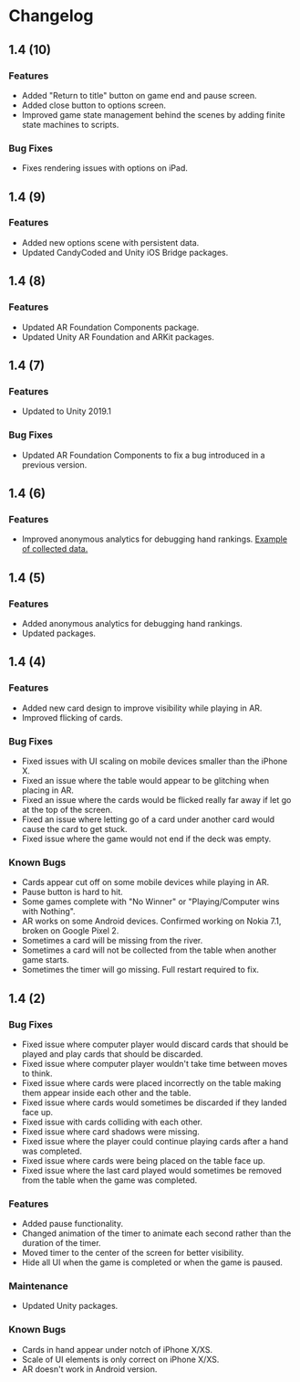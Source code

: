 # Changelog

## 1.4 (10)

### Features

- Added "Return to title" button on game end and pause screen.
- Added close button to options screen.
- Improved game state management behind the scenes by adding finite state machines to scripts.

### Bug Fixes

-   Fixes rendering issues with options on iPad.

## 1.4 (9)

### Features

-   Added new options scene with persistent data.
-   Updated CandyCoded and Unity iOS Bridge packages.

## 1.4 (8)

### Features

-   Updated AR Foundation Components package.
-   Updated Unity AR Foundation and ARKit packages.

## 1.4 (7)

### Features

-   Updated to Unity 2019.1

### Bug Fixes

-   Updated AR Foundation Components to fix a bug introduced in a previous version.

## 1.4 (6)

### Features

-   Improved anonymous analytics for debugging hand rankings. [Example of collected data.](https://gist.github.com/neogeek/a4dc6feb794802d41166317c7eae27ae)

## 1.4 (5)

### Features

-   Added anonymous analytics for debugging hand rankings.
-   Updated packages.

## 1.4 (4)

### Features

-   Added new card design to improve visibility while playing in AR.
-   Improved flicking of cards.

### Bug Fixes

-   Fixed issues with UI scaling on mobile devices smaller than the iPhone X.
-   Fixed an issue where the table would appear to be glitching when placing in AR.
-   Fixed an issue where the cards would be flicked really far away if let go at the top of the screen.
-   Fixed an issue where letting go of a card under another card would cause the card to get stuck.
-   Fixed issue where the game would not end if the deck was empty.

### Known Bugs

-   Cards appear cut off on some mobile devices while playing in AR.
-   Pause button is hard to hit.
-   Some games complete with "No Winner" or "Playing/Computer wins with Nothing".
-   AR works on some Android devices. Confirmed working on Nokia 7.1, broken on Google Pixel 2.
-   Sometimes a card will be missing from the river.
-   Sometimes a card will not be collected from the table when another game starts.
-   Sometimes the timer will go missing. Full restart required to fix.

## 1.4 (2)

### Bug Fixes

-   Fixed issue where computer player would discard cards that should be played and play cards that should be discarded.
-   Fixed issue where computer player wouldn't take time between moves to think.
-   Fixed issue where cards were placed incorrectly on the table making them appear inside each other and the table.
-   Fixed issue where cards would sometimes be discarded if they landed face up.
-   Fixed issue with cards colliding with each other.
-   Fixed issue where card shadows were missing.
-   Fixed issue where the player could continue playing cards after a hand was completed.
-   Fixed issue where cards were being placed on the table face up.
-   Fixed issue where the last card played would sometimes be removed from the table when the game was completed.

### Features

-   Added pause functionality.
-   Changed animation of the timer to animate each second rather than the duration of the timer.
-   Moved timer to the center of the screen for better visibility.
-   Hide all UI when the game is completed or when the game is paused.

### Maintenance

-   Updated Unity packages.

### Known Bugs

-   Cards in hand appear under notch of iPhone X/XS.
-   Scale of UI elements is only correct on iPhone X/XS.
-   AR doesn't work in Android version.
